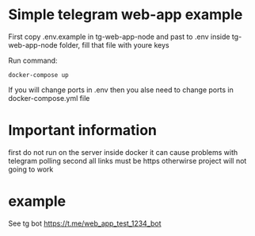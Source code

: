 # Simple telegram web-app example 

First copy .env.example in tg-web-app-node and past to .env inside  tg-web-app-node folder, fill that file with youre keys

Run command: 
```
docker-compose up
```

If you will change ports in .env then you alse need to change ports in docker-compose.yml file 

# Important information

first do not run on the server inside docker it can cause problems with telegram polling 
second all links must be https otherwirse project will not going to work

# example 
See tg bot https://t.me/web_app_test_1234_bot
